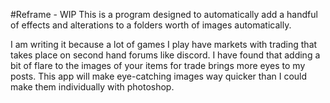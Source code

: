 #Reframe - WIP
This is a program designed to automatically add a handful of effects and alterations to a folders worth of images automatically.

I am writing it because a lot of games I play have markets with trading that takes place on second hand forums like discord. I have found that adding a bit of flare to the images of your items for trade brings more eyes to my posts. This app will make eye-catching images way quicker than I could make them individually with photoshop.